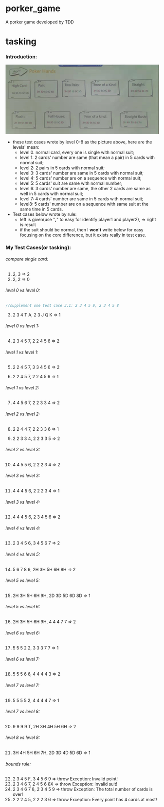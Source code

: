 # porker_game
A porker game developed by TDD

# tasking

### Introduction:

![porker_game](picture/porker_game_different_level.png)

* these test cases wrote by level 0-8 as the picture above, here are the levels' mean:
  * level 0: normal card, every one is single with normal suit;
  * level 1: 2 cards' number are same (that mean a pair) in 5 cards with normal suit;
  * level 2: 2 pairs in 5 cards with normal suit;
  * level 3: 3 cards' number are same in 5 cards with normal suit;
  * level 4: 5 cards' number are on a sequence with normal suit;
  * level 5: 5 cards' suit are same with normal number;
  * level 6: 3 cards' number are same, the other 2 cards are same as well in 5 cards with normal suit;
  * level 7: 4 cards' number are same in 5 cards with normal suit;
  * level8: 5 cards' number are on a sequence with same suit at the same time in 5 cards.
* Test cases below wrote by rule: 
  * left is given(use "**,**" to easy for identify player1 and player2), => right is result
  * if the suit should be normal, then I **won't** write below for easy focusing on the core difference, but it exists really in test case.

### My Test Cases(or tasking):

###### compare single card:

1. 2, 3 => 2
2. 2, 2 => 0

###### level 0 vs level 0:

```java
//supplement one test case 3.1: 2 3 4 5 9, 2 3 4 5 8
```

3. 2 3 4 T A, 2 3 J Q K => 1

###### level 0 vs level 1:

4. 2 3 4 5 7, 2 2 4 5 6 => 2

###### level 1 vs level 1:

5. 2 2 4 5 7, 3 3 4 5 6 => 2

6. 2 2 4 5 7, 2 2 4 5 6 => 1

###### level 1 vs level 2:

7. 4 4 5 6 7, 2 2 3 3 4 => 2

###### level 2 vs level 2:

8. 2 2 4 4 7, 2 2 3 3 6 => 1

9. 2 2 3 3 4, 2 2 3 3 5 => 2

###### level 2 vs level 3:

10. 4 4 5 5 6, 2 2 2 3 4 => 2

###### level 3 vs level 3:

11. 4 4 4 5 6, 2 2 2 3 4 => 1

###### level 3 vs level 4:

12. 4 4 4 5 6, 2 3 4 5 6 => 2

###### level 4 vs level 4:

13. 2 3 4 5 6, 3 4 5 6 7 => 2

###### level 4 vs level 5:

14. 5 6 7 8 9, 2H 3H 5H 6H 8H => 2

###### level 5 vs level 5:

15. 2H 3H 5H 6H 9H, 2D 3D 5D 6D 8D => 1

###### level 5 vs level 6:

16. 2H 3H 5H 6H 9H, 4 4 4 7 7 => 2

###### level 6 vs level 6:

17. 5 5 5 2 2, 3 3 3 7 7 => 1

###### level 6 vs level 7:

18. 5 5 5 6 6, 4 4 4 4 3 => 2

###### level 7 vs level 7:

19. 5 5 5 5 2, 4 4 4 4 7 => 1

###### level 7 vs level 8:

20. 9 9 9 9 T, 2H 3H 4H 5H 6H => 2

###### level 8 vs level 8:

21. 3H 4H 5H 6H 7H, 2D 3D 4D 5D 6D => 1

###### bounds rule:

22. 2 3 4 5 F, 3 4 5 6 9 => throw Exception: Invalid point!
23. 2 3 4 6 7, 2 4 5 6 8X => throw Exception: Invalid suit!
24. 2 3 4 6 7 8, 2 3 4 5 9 => throw Exception: The total number of cards is over!
25. 2 2 2 4 5, 2 2 2 3 6 => throw Exception: Every point has 4 cards at most!